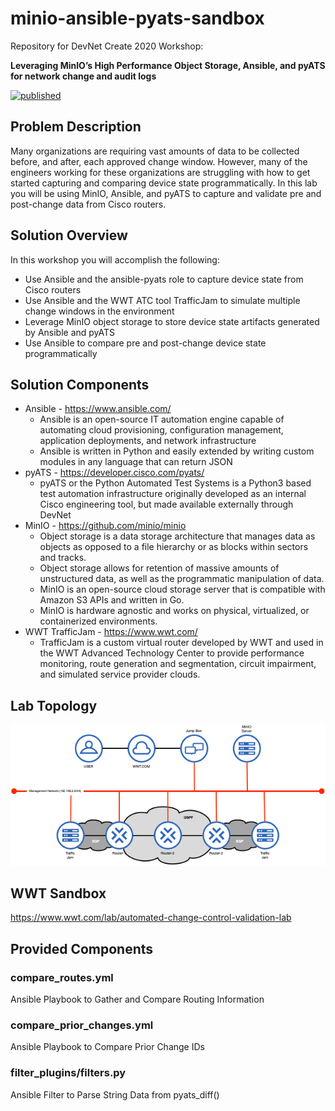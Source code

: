 # minio-ansible-pyats-sandbox

Repository for DevNet Create 2020 Workshop:

**Leveraging MinIO’s High Performance Object Storage, Ansible, and pyATS for network change and audit logs**

[![published](https://static.production.devnetcloud.com/codeexchange/assets/images/devnet-published.svg)](https://developer.cisco.com/codeexchange/github/repo/nsthompson/minio-ansible-pyats-sandbox)

## Problem Description

Many organizations are requiring vast amounts of data to be collected before, and after, each approved change window.  However, many of the engineers working for these organizations are struggling with how to get started capturing and comparing device state programmatically. In this lab you will be using MinIO, Ansible, and pyATS to capture and validate pre and post-change data from Cisco routers.

## Solution Overview

In this workshop you will accomplish the following:

* Use Ansible and the ansible-pyats role to capture device state from Cisco routers
* Use Ansible and the WWT ATC tool TrafficJam to simulate multiple change windows in the environment
* Leverage MinIO object storage to store device state artifacts generated by Ansible and pyATS
* Use Ansible to compare pre and post-change device state programmatically

## Solution Components

* Ansible - https://www.ansible.com/
  * Ansible is an open-source IT automation engine capable of automating cloud provisioning, configuration management, application deployments, and network infrastructure
  * Ansible is written in Python and easily extended by writing custom modules in any language that can return JSON
* pyATS - https://developer.cisco.com/pyats/
  * pyATS or the Python Automated Test Systems is a Python3 based test automation infrastructure originally developed as an internal Cisco engineering tool, but made available externally through DevNet
* MinIO - https://github.com/minio/minio
  * Object storage is a data storage architecture that manages data as objects as opposed to a file hierarchy or as blocks within sectors and tracks.
  * Object storage allows for retention of massive amounts of unstructured data, as well as the programmatic manipulation of data.
  * MinIO is an open-source cloud storage server that is compatible with Amazon S3 APIs and written in Go.
  * MinIO is hardware agnostic and works on physical, virtualized, or containerized environments.
* WWT TrafficJam - https://www.wwt.com/
  * TrafficJam is a custom virtual router developed by WWT and used in the WWT Advanced Technology Center to provide performance monitoring, route generation and segmentation, circuit impairment, and simulated service provider clouds.

## Lab Topology

![Lab Topology](./documentation/images/LabTopology.png)

## WWT Sandbox

https://www.wwt.com/lab/automated-change-control-validation-lab

## Provided Components

### compare_routes.yml

Ansible Playbook to Gather and Compare Routing Information

### compare_prior_changes.yml

Ansible Playbook to Compare Prior Change IDs

### filter_plugins/filters.py

Ansible Filter to Parse String Data from pyats_diff()

